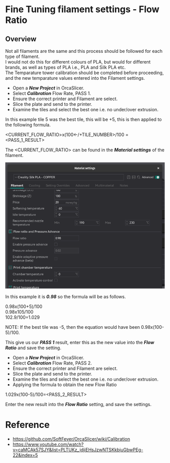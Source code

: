 # Fine Tuning filament settings - Flow Ratio

## Overview

Not all filaments are the same and this process should be followed for each type of filament.  
I would not do this for different colours of PLA, but would for different brands, as well as types of PLA i.e., PLA and Silk PLA etc.  
The Temparature tower calibration should be completed before proceeding, and the new temparature values entered into the Filament settings.

- Open a **_New Project_** in OrcaSlicer.
- Select **_Calibration_** Flow Rate, PASS 1.
- Ensure the correct printer and Filament are select.
- Slice the plate and send to the printer.
- Examine the tiles and select the best one i.e. no under/over extrusion.

In this example tile 5 was the best tile, this will be +5, this is then applied to the following formula.

<CURRENT_FLOW_RATIO>x(100<-/+TILE_NUMBER>/100 = <PASS_1_RESULT>

The <CURRENT_FLOW_RATIO> can be found in the **_Material settings_** of the filament.

![Flow Ratio](./Assets/FlowRatio.png)

In this example it is **_0.98_** so the formula will be as follows.

0.98x(100+5)/100  
0.98x105/100  
102.9/100=1.029

NOTE: If the best tile was -5, then the equation would have been 0.98x(100-5)/100.

This give us our **_PASS 1_** result, enter this as the new value into the **_Flow Ratio_** and save the setting.

- Open a **_New Project_** in OrcaSlicer.
- Select **_Calibration_** Flow Rate, PASS 2.
- Ensure the correct printer and Filament are select.
- Slice the plate and send to the printer.
- Examine the tiles and select the best one i.e. no under/over extrusion.
- Applying the formula to obtain the new Flow Ratio

1.029x(100-5)/100=<PASS_2_RESULT>

Enter the new result into the **_Flow Ratio_** setting, and save the settings.

# Reference

- https://github.com/SoftFever/OrcaSlicer/wiki/Calibration
- https://www.youtube.com/watch?v=caMCAk57SJY&list=PLTUKz_jdjiEHsJzwNTSKkbjuGbwPEg-22&index=5
